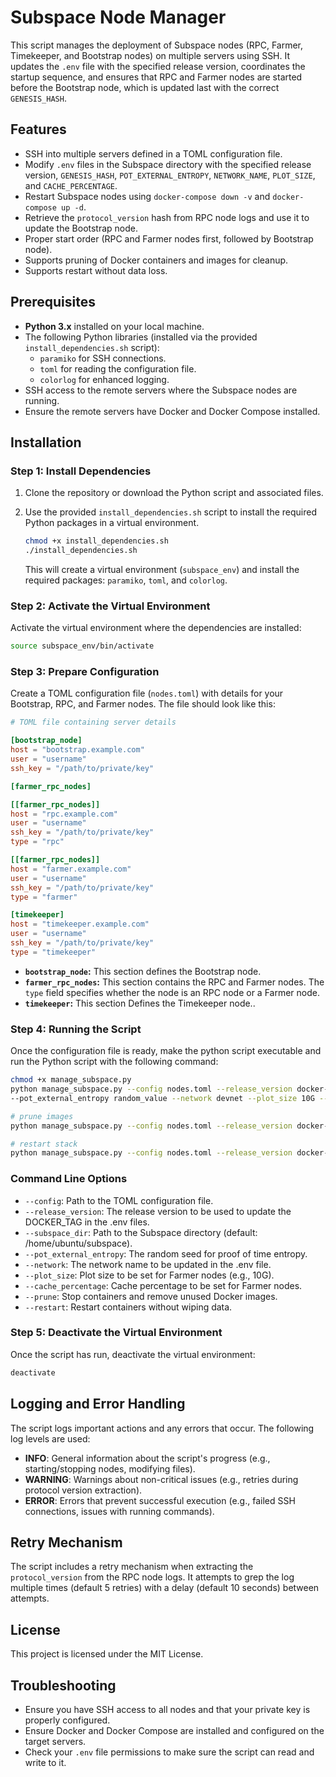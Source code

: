# Subspace Node Manager

This script manages the deployment of Subspace nodes (RPC, Farmer, Timekeeper, and Bootstrap nodes) on multiple servers using SSH. It updates the `.env` file with the specified release version, coordinates the startup sequence, and ensures that RPC and Farmer nodes are started before the Bootstrap node, which is updated last with the correct `GENESIS_HASH`.

## Features

- SSH into multiple servers defined in a TOML configuration file.
- Modify `.env` files in the Subspace directory with the specified release version, `GENESIS_HASH`, `POT_EXTERNAL_ENTROPY`, `NETWORK_NAME`, `PLOT_SIZE`, and `CACHE_PERCENTAGE`.
- Restart Subspace nodes using `docker-compose down -v` and `docker-compose up -d`.
- Retrieve the `protocol_version` hash from RPC node logs and use it to update the Bootstrap node.
- Proper start order (RPC and Farmer nodes first, followed by Bootstrap node).
- Supports pruning of Docker containers and images for cleanup.
- Supports restart without data loss.

## Prerequisites

- **Python 3.x** installed on your local machine.
- The following Python libraries (installed via the provided `install_dependencies.sh` script):
  - `paramiko` for SSH connections.
  - `toml` for reading the configuration file.
  - `colorlog` for enhanced logging.
- SSH access to the remote servers where the Subspace nodes are running.
- Ensure the remote servers have Docker and Docker Compose installed.

## Installation

### Step 1: Install Dependencies

1. Clone the repository or download the Python script and associated files.
2. Use the provided `install_dependencies.sh` script to install the required Python packages in a virtual environment.

    ```bash
    chmod +x install_dependencies.sh
    ./install_dependencies.sh
    ```

    This will create a virtual environment (`subspace_env`) and install the required packages: `paramiko`, `toml`, and `colorlog`.

### Step 2: Activate the Virtual Environment

Activate the virtual environment where the dependencies are installed:

```bash
source subspace_env/bin/activate
```

### Step 3: Prepare Configuration

Create a TOML configuration file (`nodes.toml`) with details for your Bootstrap, RPC, and Farmer nodes. The file should look like this:

```toml
# TOML file containing server details

[bootstrap_node]
host = "bootstrap.example.com"
user = "username"
ssh_key = "/path/to/private/key"

[farmer_rpc_nodes]

[[farmer_rpc_nodes]]
host = "rpc.example.com"
user = "username"
ssh_key = "/path/to/private/key"
type = "rpc"

[[farmer_rpc_nodes]]
host = "farmer.example.com"
user = "username"
ssh_key = "/path/to/private/key"
type = "farmer"

[timekeeper]
host = "timekeeper.example.com"
user = "username"
ssh_key = "/path/to/private/key"
type = "timekeeper"

```

- **`bootstrap_node`:** This section defines the Bootstrap node.
- **`farmer_rpc_nodes`:** This section contains the RPC and Farmer nodes. The `type` field specifies whether the node is an RPC node or a Farmer node.
- **`timekeeper`:** This section Defines the Timekeeper node..

### Step 4: Running the Script

Once the configuration file is ready, make the python script executable and run the Python script with the following command:

```bash
chmod +x manage_subspace.py
python manage_subspace.py --config nodes.toml --release_version docker-tag --subspace_dir /home/ubuntu/subspace/subspace \
--pot_external_entropy random_value --network devnet --plot_size 10G --cache_percentage 15

# prune images
python manage_subspace.py --config nodes.toml --release_version docker-tag --subspace_dir /home/ubuntu/subspace/subspace --network devnet --prune

# restart stack
python manage_subspace.py --config nodes.toml --release_version docker-tag --subspace_dir /home/ubuntu/subspace/subspace --network devnet --restart

```

### Command Line Options

- `--config`: Path to the TOML configuration file.
- `--release_version`: The release version to be used to update the DOCKER_TAG in the .env files.
- `--subspace_dir`: Path to the Subspace directory (default: /home/ubuntu/subspace).
- `--pot_external_entropy`: The random seed for proof of time entropy.
- `--network`: The network name to be updated in the .env file.
- `--plot_size`: Plot size to be set for Farmer nodes (e.g., 10G).
- `--cache_percentage`: Cache percentage to be set for Farmer nodes.
- `--prune`: Stop containers and remove unused Docker images.
- `--restart`: Restart containers without wiping data.

### Step 5: Deactivate the Virtual Environment

Once the script has run, deactivate the virtual environment:

```bash
deactivate
```

## Logging and Error Handling

The script logs important actions and any errors that occur. The following log levels are used:

- **INFO**: General information about the script's progress (e.g., starting/stopping nodes, modifying files).
- **WARNING**: Warnings about non-critical issues (e.g., retries during protocol version extraction).
- **ERROR**: Errors that prevent successful execution (e.g., failed SSH connections, issues with running commands).

## Retry Mechanism

The script includes a retry mechanism when extracting the `protocol_version` from the RPC node logs. It attempts to grep the log multiple times (default 5 retries) with a delay (default 10 seconds) between attempts.

## License

This project is licensed under the MIT License.

## Troubleshooting

- Ensure you have SSH access to all nodes and that your private key is properly configured.
- Ensure Docker and Docker Compose are installed and configured on the target servers.
- Check your `.env` file permissions to make sure the script can read and write to it.
